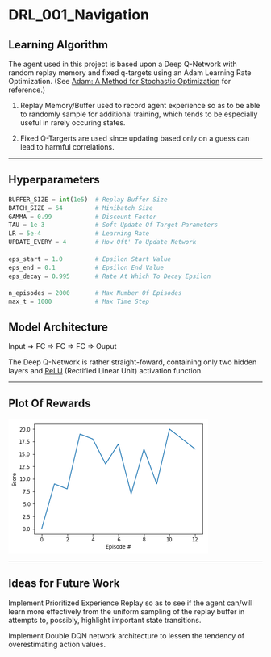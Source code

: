 # DRL_001_Navigation

## Learning Algorithm

The agent used in this project is based upon a Deep Q-Network with random replay memory and fixed q-targets using an Adam Learning Rate Optimization. 
(See [Adam: A Method for Stochastic Optimization](https://arxiv.org/pdf/1412.6980.pdf) for reference.)

  1.  Replay Memory/Buffer used to record agent experience so as to be able to randomly sample for additional training, which tends to be especially useful in rarely occuring states.

  2.  Fixed Q-Targerts are used since updating based only on a guess can lead to harmful correlations.

***   ***   ***   ***   ***   ***   ***   ***   ***   

## Hyperparameters
```python
BUFFER_SIZE = int(1e5)  # Replay Buffer Size
BATCH_SIZE = 64         # Minibatch Size
GAMMA = 0.99            # Discount Factor
TAU = 1e-3              # Soft Update Of Target Parameters
LR = 5e-4               # Learning Rate
UPDATE_EVERY = 4        # How Oft' To Update Network

eps_start = 1.0         # Epsilon Start Value
eps_end = 0.1           # Epsilon End Value
eps_decay = 0.995       # Rate At Which To Decay Epsilon

n_episodes = 2000       # Max Number Of Episodes
max_t = 1000            # Max Time Step
```

## Model Architecture

Input => FC => FC => FC => Ouput

The Deep Q-Network is rather straight-foward, containing only two hidden layers and [ReLU](https://en.wikipedia.org/wiki/Rectifier_(neural_networks)) (Rectified Linear Unit) activation function.

***   ***   ***   ***   ***   ***   ***   ***   ***


## Plot Of Rewards

![Rewards](/images/scores.png)

***   ***   ***   ***   ***   ***   ***   ***   ***


## Ideas for Future Work

Implement Prioritized Experience Replay so as to see if the agent can/will learn more effectively from the uniform sampling of the replay buffer in attempts to, possibly, highlight important state transitions.

Implement Double DQN network architecture to lessen the tendency of overestimating action values.
